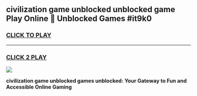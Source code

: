 
## civilization game unblocked unblocked game Play Online 👋 Unblocked Games #it9k0
<h3>
<a href="https://premium.freeplayer.one?title=civilization_game_unblocked&ref=21F">CLICK TO PLAY</a></h3>
<hr>

<h3>
<a href="https://premium.freeplayer.one?title=civilization_game_unblocked&ref=21F">CLICK 2 PLAY</a>
  
</h3>

<a href="https://premium.freeplayer.one?title=civilization_game_unblocked&ref=21F/"><img src="https://clearcache.store/games.png"></a>


**civilization game unblocked games unblocked: Your Gateway to Fun and Accessible Online Gaming**
